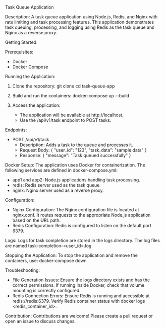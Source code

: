 Task Queue Application

Description:
A task queue application using Node.js, Redis, and Nginx with rate limiting and task processing features. This application demonstrates task queuing, processing, and logging using Redis as the task queue and Nginx as a reverse proxy.

Getting Started:

Prerequisites:
- Docker
- Docker Compose

Running the Application:
1. Clone the repository:
   git clone <repository-url>
   cd task-queue-app

2. Build and run the containers:
   docker-compose up --build

3. Access the application:
   - The application will be available at http://localhost.
   - Use the /api/v1/task endpoint to POST tasks.

Endpoints:
- POST /api/v1/task
  - Description: Adds a task to the queue and processes it.
  - Request Body:
    {
      "user_id": "123",
      "task_data": "sample data"
    }
  - Response:
    {
      "message": "Task queued successfully"
    }

Docker Setup:
The application uses Docker for containerization. The following services are defined in docker-compose.yml:
- app1 and app2: Node.js applications handling task processing.
- redis: Redis server used as the task queue.
- nginx: Nginx server used as a reverse proxy.

Configuration:
- Nginx Configuration: The Nginx configuration file is located at nginx.conf. It routes requests to the appropriate Node.js application based on the URL path.
- Redis Configuration: Redis is configured to listen on the default port 6379.

Logs:
Logs for task completion are stored in the logs directory. The log files are named task-completion-<user_id>.log.

Stopping the Application:
To stop the application and remove the containers, use:
docker-compose down

Troubleshooting:
- File Generation Issues: Ensure the logs directory exists and has the correct permissions. If running inside Docker, check that volume mounting is correctly configured.
- Redis Connection Errors: Ensure Redis is running and accessible at redis://redis:6379. Verify Redis container status with docker logs <redis_container_id>.

Contribution:
Contributions are welcome! Please create a pull request or open an issue to discuss changes.
